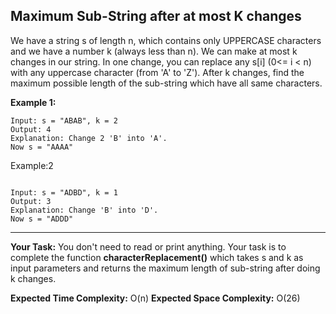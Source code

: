 ## Maximum Sub-String after at most K changes


We have a string s of length n, which contains only UPPERCASE characters and we have a number k (always less than n). We can make at most k changes in our string. In one change, you can replace any s[i] (0<= i < n) with any uppercase character (from 'A' to 'Z'). After k changes, find the maximum possible length of the sub-string which have all same characters.

**Example 1:**

```
Input: s = "ABAB", k = 2
Output: 4
Explanation: Change 2 'B' into 'A'. 
Now s = "AAAA"

```

Example:2

```

Input: s = "ADBD", k = 1
Output: 3
Explanation: Change 'B' into 'D'.
Now s = "ADDD"
```
***

**Your Task:**
You don't need to read or print anything. Your task is to complete the function **characterReplacement()** which takes s and k as input parameters and returns the maximum length of sub-string after doing k changes.
 

**Expected Time Complexity:** O(n)
**Expected Space Complexity:** O(26)
